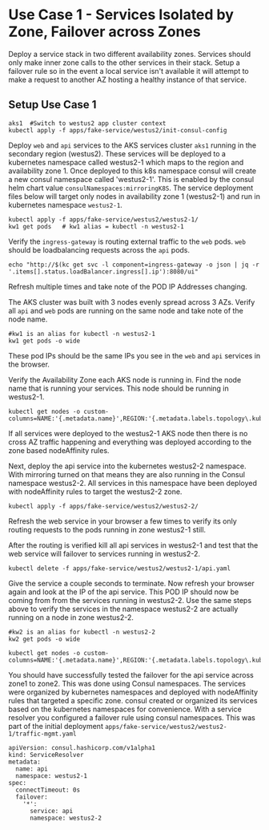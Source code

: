 
# Use Case 1 - Services Isolated by Zone, Failover across Zones
Deploy a service stack in two different availability zones.  Services should only make inner zone calls to the other services in their stack.  Setup a failover rule so in the event a local service isn't available it will attempt to make a request to another AZ hosting a healthy instance of that service.

## Setup Use Case 1

```
aks1  #Switch to westus2 app cluster context
kubectl apply -f apps/fake-service/westus2/init-consul-config
```

Deploy `web` and `api` services to the AKS services cluster `aks1` running in the secondary region (westus2).  These services will be deployed to a kubernetes namespace called westus2-1 which maps to the region and availability zone 1.  Once deployed to this k8s namespace consul will create a new consul namespace called 'westus2-1'.  This is enabled by the consul helm chart value `consulNamespaces:mirroringK8S`.  The service deployment files below will target only nodes in availability zone 1 (westus2-1) and run in kubernetes namespace `westus2-1`.
```
kubectl apply -f apps/fake-service/westus2/westus2-1/
kw1 get pods   # kw1 alias = kubectl -n westus2-1
```

Verify the `ingress-gateway` is routing external traffic to the `web`  pods.  `web` should be loadbalancing requests across the `api` pods.
```
echo "http://$(kc get svc -l component=ingress-gateway -o json | jq -r '.items[].status.loadBalancer.ingress[].ip'):8080/ui"
```
Refresh multiple times and take note of the POD IP Addresses changing.

The AKS cluster was built with 3 nodes evenly spread across 3 AZs. Verify all `api` and `web` pods are running on the same node and take note of the node name.  
```
#kw1 is an alias for kubectl -n westus2-1
kw1 get pods -o wide
```
These pod IPs should be the same IPs you see in the `web` and `api` services in the browser.  

Verify the Availability Zone each AKS node is running in.  Find the node name that is running your services.  This node should be running in westus2-1.
```
kubectl get nodes -o custom-columns=NAME:'{.metadata.name}',REGION:'{.metadata.labels.topology\.kubernetes\.io/region}',ZONE:'{metadata.labels.topology\.kubernetes\.io/zone}'
```
If all services were deployed to the westus2-1 AKS node then there is no cross AZ traffic happening and everything was deployed according to the zone based nodeAffinity rules.

Next, deploy the api service into the kubernetes westus2-2 namespace.  With mirroring turned on that means they are also running in the Consul namespace westus2-2. All services in this namespace have been deployed with nodeAffinity rules to target the westus2-2 zone.

```
kubectl apply -f apps/fake-service/westus2/westus2-2/
```
Refresh the web service in your browser a few times to verify its only routing requests to the pods running in zone westus2-1 still.  

After the routing is verified kill all api services in westus2-1 and test that the web service will failover to services running in westus2-2.
```
kubectl delete -f apps/fake-service/westus2/westus2-1/api.yaml
```
Give the service a couple seconds to terminate.  Now refresh your browser again and look at the IP of the api service.  This POD IP should now be coming from from the services running in westus2-2. Use the same steps above to verify the services in the namespace westus2-2 are actually running on a node in zone westus2-2.

```
#kw2 is an alias for kubectl -n westus2-2
kw2 get pods -o wide

kubectl get nodes -o custom-columns=NAME:'{.metadata.name}',REGION:'{.metadata.labels.topology\.kubernetes\.io/region}',ZONE:'{metadata.labels.topology\.kubernetes\.io/zone}'
```

You should have successfully tested the failover for the api service across zone1 to zone2.  This was done using Consul namespaces.  The services were organized by kubernetes namespaces and deployed with nodeAffinity rules that targeted a specific zone.  consul created or organized its services based on the kubernetes namespaces for convenience.  With a service resolver you configured a failover rule using consul namespaces. This was part of the initial deployment `apps/fake-service/westus2/westus2-1/traffic-mgmt.yaml`
```
apiVersion: consul.hashicorp.com/v1alpha1
kind: ServiceResolver
metadata:
  name: api
  namespace: westus2-1
spec:
  connectTimeout: 0s
  failover:
    '*':
      service: api
      namespace: westus2-2
``` 
